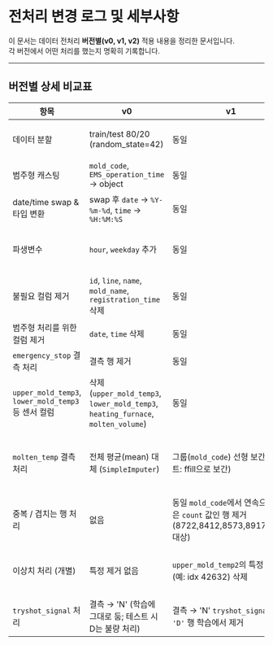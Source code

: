 # 전처리 변경 로그 및 세부사항

이 문서는 데이터 전처리 **버전별(v0, v1, v2)** 적용 내용을 정리한 문서입니다.  
각 버전에서 어떤 처리를 했는지 명확히 기록합니다.

---

## 버전별 상세 비교표

| 항목 | v0 | v1 | v2 |
|---|---|---|---|
| 데이터 분할 | train/test 80/20 (random_state=42) | 동일 | 시간 순서 유지한 80/20 분할 (shuffle 없음) |
| 범주형 캐스팅 | `mold_code`, `EMS_operation_time` → object | 동일 | 동일 |
| date/time swap & 타입 변환 | swap 후 `date` -> `%Y-%m-%d`, `time` -> `%H:%M:%S` | 동일 | 동일 + `registration_time`까지 datetime 변환 |
| 파생변수 | `hour`, `weekday` 추가 | 동일 | `uniformity`, `mold_temp_udiff`, `P_diff`, `Cycle_diff` 추가 |
| 불필요 컬럼 제거 | `id`, `line`, `name`, `mold_name`, `registration_time` 삭제 | 동일 | 동일 (단, `registration_time`은 보간용으로 사용 후 유지) |
| 범주형 처리를 위한 컬럼 제거 | `date`, `time` 삭제 | 동일 | 동일 |
| `emergency_stop` 결측 처리 | 결측 행 제거 | 동일 | 동일 |
| `upper_mold_temp3`, `lower_mold_temp3` 등 센서 컬럼 | 삭제 (`upper_mold_temp3`, `lower_mold_temp3`, `heating_furnace`, `molten_volume`) | 동일 | 동일 + 온도 ≥1440 및 형체력 ≥10000 값은 NaN으로 치환 후 처리 | 센서 이상/결측으로 제거 |
| `molten_temp` 결측 처리 | 전체 평균(mean) 대체 (`SimpleImputer`) | 그룹(`mold_code`) 선형 보간 (테스트: ffill으로 보간) | mold_code·시간 구간별(Time interpolation) 보간 후 ffill/bfill+중앙값 보정 | v2는 시간 구간 보간으로 추세 유지 |
| 중복 / 겹치는 행 처리 | 없음 | 동일 `mold_code`에서 연속으로 같은 `count` 값인 행 제거 (8722,8412,8573,8917,8600 대상) | 별도 제거 없음 (보간 시 시간 구간 분리만 수행) | v1에 추가된 핵심 처리 |
| 이상치 처리 (개별) | 특정 제거 없음 | `upper_mold_temp2`의 특정 이상치(예: idx 42632) 삭제 | 금형/냉각 온도 ≥1400 및 형체력 ≥10000을 결측으로 간주 후 보간 | v2에서 이상치 마스킹 강화 |
| `tryshot_signal` 처리 | 결측 → 'N' (학습에 그대로 둠; 테스트 시 D는 불량 처리) | 결측 → 'N' `tryshot_signal == 'D'` 행 학습에서 제거 | 결측 → 'N' (D 행은 유지) | v2는 D 데이터를 학습에 포함 |